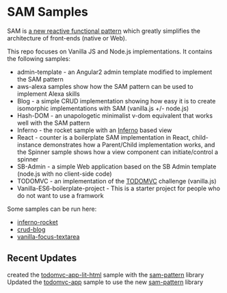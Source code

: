 # SAM Samples

SAM is [a new reactive functional pattern](http://sam.js.org) which greatly simplifies the architecture of front-ends (native or Web).

This repo focuses on Vanilla JS and Node.js implementations. It contains the following samples:

* admin-template - an Angular2 admin template modified to implement the SAM pattern 
* aws-alexa samples show how the SAM pattern can be used to implement Alexa skills
* Blog - a simple CRUD implementation showing how easy it is to create isomorphic implementations with SAM (vanilla.js +/- node.js)
* Hash-DOM - an unapologetic minimalist v-dom equivalent that works well with the SAM pattern
* Inferno - the rocket sample with an [Inferno](https://github.com/trueadm/inferno) based view
* React - counter is a boilerplate SAM implementation in React, child-instance demonstrates how a Parent/Child implementation works, and the Spinner sample shows how a view component can initiate/control a spinner
* SB-Admin - a simple Web application based on the SB Admin template (node.js with no client-side code)
* TODOMVC - an implementation of the [TODOMVC](http://www.todomvc.com) challenge (vanilla.js)
* Vanilla-ES6-boilerplate-project - This is a starter project for people who do not want to use a framwork

Some samples can be run here:
- [inferno-rocket](https://plum-ocelot.hyperdev.space/)
- [crud-blog](https://fish-trader.hyperdev.space/)
- [vanilla-focus-textarea](https://codepen.io/sam-pattern/pen/vJvyro)

## Recent Updates

created the [todomvc-app-lit-html](https://github.com/jdubray/sam-samples/tree/master/todomvc-app-lit-html) sample with the [sam-pattern](https://www.npmjs.com/package/sam-pattern) library
Updated the [todomvc-app](https://github.com/jdubray/sam-samples/tree/master/todomvc-app) sample to use the new [sam-pattern](https://www.npmjs.com/package/sam-pattern) library